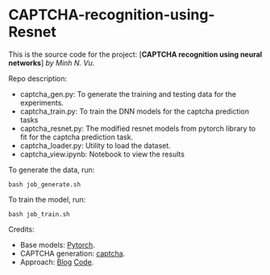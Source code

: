 # CAPTCHA-recognition-using-Resnet

This is the source code for the project: [**CAPTCHA recognition using neural networks**] *by Minh N. Vu*.

Repo description:

  * captcha_gen.py: To generate the training and testing data for the experiments.
  * captcha_train.py: To train the DNN models for the captcha prediction tasks
  * captcha_resnet.py: The modified resnet models from pytorch library to fit for the captcha prediction task.
  * captcha_loader.py: Utility to load the dataset.
  * captcha_view.ipynb: Notebook to view the results
  
To generate the data, run:

`bash job_generate.sh`

To train the model, run:

`bash job_train.sh`

Credits:
* Base models: [Pytorch](https://pytorch.org/).
* CAPTCHA generation: [captcha](https://pypi.org/project/captcha/).
* Approach: [Blog](https://medium.com/swlh/solving-captchas-using-resnet-50-without-using-ocr-3bdfbd0004a4) [Code](https://github.com/shishishu/pytorch-captcha-recognition).

